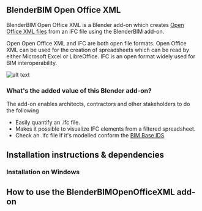 ## BlenderBIM Open Office XML

BlenderBIM Open Office XML is a Blender add-on which creates [Open Office XML files](https://en.wikipedia.org/wiki/Office_Open_XML) from an IFC file using the BlenderBIM add-on. 

Open Open Office XML and IFC are both open file formats. Open Office XML can be used for the creation of spreadsheets which can be read by either Microsoft Excel or LibreOffice.
IFC is an open format widely used for BIM interoperability. 

![alt text](https://github.com/C-Claus/BlenderScripts/blob/master/BlenderBIMOpenOfficeXML/images/00_Blender.png)

### What's the added value of this Blender add-on?
The add-on enables architects, contractors and other stakeholders to do the following
- Easily quantify an .ifc file. 
- Makes it possible to visualize IFC elements from a filtered spreadsheet.
- Check an .ifc file if it's modelled conform the [BIM Base IDS](https://www.bimloket.nl//documents/BIM-ILS_infographicA4_2020_UK_021.pdf)



## Installation instructions & dependencies
### Installation on Windows

## How to use the BlenderBIMOpenOfficeXML add-on

